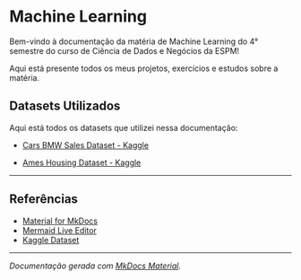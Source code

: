 # Machine Learning

Bem-vindo à documentação da matéria de Machine Learning do 4° semestre do curso de Ciência de Dados e Negócios da ESPM!

Aqui está presente todos os meus projetos, exercícios e estudos sobre a matéria.

## Datasets Utilizados

Aqui está todos os datasets que utilizei nessa documentação:

- [Cars BMW Sales Dataset - Kaggle](https://www.kaggle.com/dataset/hsumedh1507/bmw-car-sales-dataset)

- [Ames Housing Dataset - Kaggle](https://www.kaggle.com/code/ammar111/house-price-prediction-an-end-to-end-ml-project)

---

## Referências

- [Material for MkDocs](https://squidfunk.github.io/mkdocs-material/reference/)
- [Mermaid Live Editor](https://mermaid.live/)
- [Kaggle Dataset](https://www.kaggle.com/dataset/hsumedh1507/bmw-car-sales-dataset)

---

*Documentação gerada com [MkDocs Material](https://squidfunk.github.io/mkdocs-material/).*